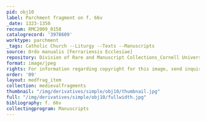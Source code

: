 ```yaml
---
pid: obj10
label: Parchment fragment on f. 66v
_date: 1323-1350
recnum: RMC2009_0158
catalogrecord: '3978609'
worktype: parchment
_tags: Catholic Church --Liturgy --Texts --Manuscripts
source: Ordo manualis [Ferrariensis Ecclesiae]
repository: Division of Rare and Manuscript Collections_Cornell University Library
format: image/jpeg
rights: For information regarding copyright for this image, send inquiries to rarerepro@cornell.edu
order: '09'
layout: medfrag_item
collection: medievalfragments
thumbnail: "/img/derivatives/simple/obj10/thumbnail.jpg"
full: "/img/derivatives/simple/obj10/fullwidth.jpg"
bibliography: f. 66v
collectingprogram: Manuscripts
---
```

